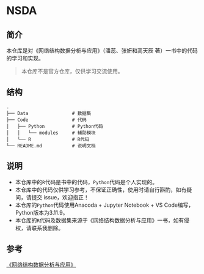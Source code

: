 # NSDA

## 简介

本仓库是对《网络结构数据分析与应用》（潘蕊、张妍和高天辰 著）一书中的代码的学习和实现。
> 本仓库不是官方仓库，仅供学习交流使用。

## 结构

```shell
.
├── Data                # 数据集
├── Code                # 代码
│   ├── Python          # Python代码
│   │   └── modules     # 辅助模块
│   └── R               # R代码
└── README.md           # 说明文档
```


## 说明

- 本仓库中的`R`代码是书中的代码，`Python`代码是个人实现的。
- 本仓库中的代码仅供学习参考，不保证正确性，使用时请自行斟酌，如有疑问，请提交 issue，欢迎指正！
- 本仓库的`Python`代码使用Anacoda + Jupyter Notebook + VS Code编写，Python版本为3.11.9。
- 本仓库的`R`代码及数据集来源于《网络结构数据分析与应用》一书，如有侵权，请联系我删除。

## 参考

[《网络结构数据分析与应用》](https://item.jd.com/13522273.html)